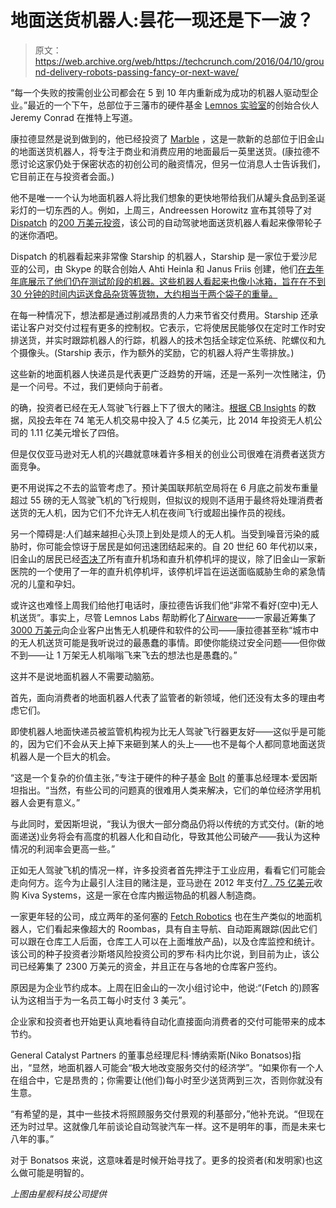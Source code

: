 # 地面送货机器人:昙花一现还是下一波？

> 原文：<https://web.archive.org/web/https://techcrunch.com/2016/04/10/ground-delivery-robots-passing-fancy-or-next-wave/>

“每一个失败的按需创业公司都会在 5 到 10 年内重新成为成功的机器人驱动型企业。”最近的一个下午，总部位于三藩市的硬件基金 [Lemnos 实验室](https://web.archive.org/web/20230316161059/http://lemnoslabs.com/)的创始合伙人 Jeremy Conrad 在推特上写道。

康拉德显然是说到做到的，他已经投资了 [Marble](https://web.archive.org/web/20230316161059/http://www.marble.io/) ，这是一款新的总部位于旧金山的地面送货机器人，将专注于商业和消费应用的地面最后一英里送货。(康拉德不愿讨论这家仍处于保密状态的初创公司的融资情况，但另一位消息人士告诉我们，它目前正在与投资者会面。)

他不是唯一一个认为地面机器人将比我们想象的更快地带给我们从罐头食品到圣诞彩灯的一切东西的人。例如，上周三，Andreessen Horowitz 宣布其领导了对 [Dispatch](https://web.archive.org/web/20230316161059/http://dispatch.ai/) 的[200 万美元投资](https://web.archive.org/web/20230316161059/https://techcrunch.com/2016/04/06/self-driving-delivery-vehicle-startup-dispatch-raises-2-million-seed-round-led-by-andreessen-horowitz/)，该公司的自动驾驶地面送货机器人看起来像带轮子的迷你酒吧。

Dispatch 的机器看起来非常像 Starship 的机器人，Starship 是一家位于爱沙尼亚的公司，由 Skype 的联合创始人 Ahti Heinla 和 Janus Friis 创建，他们[在去年年底展示了他们仍在测试阶段的机器。这些机器人看起来也像小冰箱，旨在在不到 30 分钟的时间内运送食品杂货等货物，大约相当于两个袋子的重量。](https://web.archive.org/web/20230316161059/https://techcrunch.com/2015/11/05/skype-co-founders-launch-the-starship-ground-drone-for-deliveries/)

在每一种情况下，想法都是通过削减昂贵的人力来节省交付费用。Starship 还承诺让客户对交付过程有更多的控制权。它表示，它将使居民能够仅在定时工作时安排送货，并实时跟踪机器人的行踪，机器人的技术包括全球定位系统、陀螺仪和九个摄像头。(Starship 表示，作为额外的奖励，它的机器人将产生零排放。)

这些新的地面机器人快递员是代表更广泛趋势的开端，还是一系列一次性赌注，仍是一个问号。不过，我们更倾向于前者。

的确，投资者已经在无人驾驶飞行器上下了很大的赌注。[根据 CB Insights](https://web.archive.org/web/20230316161059/https://www.cbinsights.com/blog/drone-funding-2015/) 的数据，风投去年在 74 笔无人机交易中投入了 4.5 亿美元，比 2014 年投资无人机公司的 1.11 亿美元增长了四倍。

但是仅仅亚马逊对无人机的兴趣就意味着许多相关的创业公司很难在消费者送货方面竞争。

更不用说挥之不去的监管考虑了。预计美国联邦航空局将在 6 月底之前发布重量超过 55 磅的无人驾驶飞机的飞行规则，但拟议的规则不适用于最终将处理消费者送货的无人机，因为它们不允许无人机在夜间飞行或超出操作员的视线。

另一个障碍是:人们越来越担心头顶上到处是烦人的无人机。当受到噪音污染的威胁时，你可能会惊讶于居民是如何迅速团结起来的。自 20 世纪 60 年代初以来，旧金山的居民已经[否决了](https://web.archive.org/web/20230316161059/http://www.stophelipad.org/helipads.shtml)所有直升机场和直升机停机坪的提议，除了旧金山一家新医院的一个使用了一年的直升机停机坪，该停机坪旨在运送面临威胁生命的紧急情况的儿童和孕妇。

或许这也难怪上周我们给他打电话时，康拉德告诉我们他“非常不看好(空中)无人机送货”。事实上，尽管 Lemnos Labs 帮助孵化了[Airware](https://web.archive.org/web/20230316161059/http://www.airware.com/)——一家最近筹集了[3000 万美元](https://web.archive.org/web/20230316161059/https://techcrunch.com/2016/03/31/allware/)向企业客户出售无人机硬件和软件的公司——康拉德甚至称“城市中的无人机送货可能是我听说过的最愚蠢的事情。即使你能绕过安全问题——但你做不到——让 1 万架无人机嗡嗡飞来飞去的想法也是愚蠢的。”

这并不是说地面机器人不需要动脑筋。

首先，面向消费者的地面机器人代表了监管者的新领域，他们还没有太多的理由考虑它们。

即使机器人地面快递员被监管机构视为比无人驾驶飞行器更友好——这似乎是可能的，因为它们不会从天上掉下来砸到某人的头上——也不是每个人都同意地面送货机器人是一个巨大的机会。

“这是一个复杂的价值主张，”专注于硬件的种子基金 [Bolt](https://web.archive.org/web/20230316161059/https://www.bolt.io/) 的董事总经理本·爱因斯坦指出。“当然，有些公司的问题真的很难用人类来解决，它们的单位经济学用机器人会更有意义。”

与此同时，爱因斯坦说，“我认为很大一部分商品仍将以传统的方式交付。(新的地面递送)业务将会有高度的机器人化和自动化，导致其他公司破产——我认为这种情况的利润率会更高一些。”

正如无人驾驶飞机的情况一样，许多投资者首先押注于工业应用，看看它们可能会走向何方。迄今为止最引人注目的赌注是，亚马逊在 2012 年支付[7 . 75 亿美元](https://web.archive.org/web/20230316161059/http://www.bloomberg.com/news/articles/2012-03-19/amazon-acquires-kiva-systems-in-second-biggest-takeover)收购 Kiva Systems，这是一家在仓库内搬运物品的机器人制造商。

一家更年轻的公司，成立两年的圣何塞的 [Fetch Robotics](https://web.archive.org/web/20230316161059/http://fetchrobotics.com/) 也在生产类似的地面机器人，它们看起来像超大的 Roombas，具有自主导航、自动距离跟踪(因此它们可以跟在仓库工人后面，仓库工人可以在上面堆放产品)，以及仓库监控和统计。该公司的种子投资者沙斯塔风险投资公司的罗布·科内比尔说，到目前为止，该公司已经筹集了 2300 万美元的资金，并且正在与各地的仓库客户签约。

原因是为企业节约成本。上周在旧金山的一次小组讨论中，他说:“(Fetch 的)顾客认为这相当于为一名员工每小时支付 3 美元”。

企业家和投资者也开始更认真地看待自动化直接面向消费者的交付可能带来的成本节约。

General Catalyst Partners 的董事总经理尼科·博纳索斯(Niko Bonatsos)指出，“显然，地面机器人可能会“极大地改变服务交付的经济学”。“如果你有一个人在组合中，它是昂贵的；你需要让(他们)每小时至少送货两到三次，否则你就没有生意。

“有希望的是，其中一些技术将照顾服务交付景观的利基部分，”他补充说。“但现在还为时过早。这就像几年前谈论自动驾驶汽车一样。这不是明年的事，而是未来七八年的事。”

对于 Bonatsos 来说，这意味着是时候开始寻找了。更多的投资者(和发明家)也这么做可能是明智的。

*上图由星舰科技公司提供*